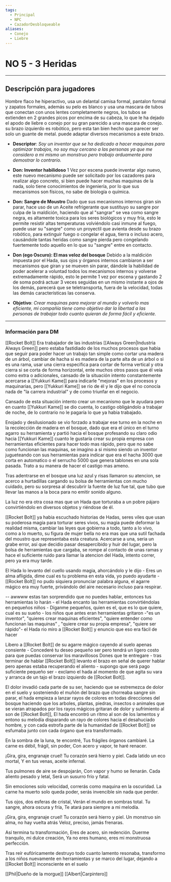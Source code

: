 ```yaml
---
tags:
  - Principal
  - NPC
  - CazadorDesbloqueable
aliases:
  - Conejo
  - Liebre
---
```

# NO 5 - 3 Heridas
___
## Descripción para jugadores
Hombre flaco he hiperactivo, usa un delantal camisa formal, pantalon formal y zapatos formales, además su pelo es blanco y usa una mascara de tubos que conectan con unos lentes completamente negros, los tubos se extienden en 2 grandes picos por encima de su cabeza, lo que le ha dejado el apodo de liebre o conejo por su gran parecido a una mascara de conejo. su brazo izquierdo es robótico, pero esta tan bien hecho que parecer ser solo un guante de metal. puede adaptar diversos mecanismos a este brazo.

- **Descriptor**: *Soy un inventor que se ha dedicado a hacer maquinas para optimizar trabajos, no soy muy cercano a las personas ya que me considero a mi mismo un monstruo pero trabajo arduamente para demostrar lo contrario.*

- **Don: Inventor habilidoso** 1 Vez por escena puede inventar algo nuevo, este nuevo mecanismo puede ser solicitado por los cazadores para realizar algo concreto, si bien puede hacer muchas maquinas de la nada, solo tiene conocimientos de ingeniería, por lo que sus mecanismos son físicos, no sabe de biología o química.

- **Don: Sangre de Moustro** Dado que sus mecanismos internos giran sin parar, hace uso de un Aceite refrigerante que sustituyo su sangre por culpa de la maldición, haciendo que al "sangrar" se vea como sangre negra, es altamente toxica para los seres biológicos y muy fría, esto le permite resistir altas temperaturas volviéndolo casi inmune al fuego, puede usar su "sangre" como un proyectil que avienta desde su brazo robótico, para extinguir fuego o congelar el agua, tierra o incluso acero, causándole tantas heridas como sangre pierda pero congelando fuertemente todo aquello en lo que su "sangre" entre en contacto.

- **Don (ego Oscuro): El mas veloz del bosque** Debido a la maldición impuesta por el Hada, sus ojos y órganos internos cambiaron a ser mecanismos que giran y se mueven sin parar, dándole la habilidad de poder  acelerar a voluntad todos los mecanismos internos y volverse extremadamente rápido, esto le permite 1 vez por escena y gastando 2 de soma podrá actuar 3 veces seguidas en un mismo instante a ojos de los demás, parecerá que se teletransporta, fuera de la velocidad, todas las demás características las conserva.

- **Objetivo**: *Crear maquinas para mejorar al mundo y volverlo mas eficiente, mi compañía tiene como objetivo dar la libertad a las personas de trabajar todo cuanto quieran de forma fácil y eficiente.*
___
### Información para DM
[[Rocket Bolt]] Era trabajador de las industrias [[Always Green|Industria Always Green]] pero estaba fastidiado de los muchos procesos que habia que seguir para poder hacer un trabajo tan simple como cortar una madera de un árbol, cambiar de hacha si es madera de la parte alta de un árbol o si es una rama, usar una cierra especifica para cortar de forma vertical y otra cierra si se corta de forma horizontal, ente muchos otros pasos que él veía como extra o adicionales, cansado de la situación intento constantemente acercarse a [[Yukkuri Kame]] para indicarle "mejoras" en los procesos y maquinarias, pero [[Yukkuri Kame]] se rio de él y le dijo que el no conocía nada de "la carrera industrial" y de como triunfar en el negocio.

Cansado de esta situación intento crear un mecanismo que le ayudara pero en cuanto [[Yukkuri Kame]] se dio cuenta, lo castigo obligándolo a trabajar de noche, de lo contrario no le pagaría lo que ya habia trabajado.

Enojado y desilusionado se vio forzado a trabajar ese turno en la noche en la recolección de madera en el bosque, dado que era el único en el turno agarro su herramienta y partió hacia el bosque profesando su claro odio hacia [[Yukkuri Kame]] cuanto le gustaría crear su propia empresa con herramientas eficientes para hacer todo mas rápido, pero que no sabe como funcionan las maquinas, se imagino a si mismo siendo un inventor jugueteando con sus herramientas para indicar que era el hacha 3000 que corta en automatico o el serrucho 5000 que genera tablones en una sola pasada. Trato a su manera de hacer el castigo mas ameno.

Tras adentrarse en el bosque una luz azul y risas llamaron su atencion, se acerco a hurtadillas cargando su bolsa de herramientas con mucho cuidado, pero su sorpresa al descubrir la fuente de luz fue tal, que tubo que llevar las manos a la boca para no emitir sonido alguno.

La luz no era otra cosa mas que un Hada que torturaba a un pobre pájaro convirtiéndolo en diversos objetos y riéndose de él.

[[Rocket Bolt]] ya habia escuchado historias de Hadas, seres viles que usan su poderosa magia para torturar seres vivos, su magia puede deformar la realidad misma, cambiar las leyes que gobierna a todo, tanto a lo vivo, como a lo muerto, su figura de mujer bella no era mas que una sutil fachada del moustro que representaba esta creatura. Acercarse a una, seria un grabe error, así que decidio pasar desapercibido y huir del lugar, pero la bolsa de herramientas que cargaba, se rompe al contacto de unas ramas y hace el suficiente ruido para llamar la atencion del Hada, intento correr, pero ya era muy tarde.

El Hada lo levanto del cuello usando magia, ahorcándolo y le dijo - Eres un alma afligida, dime cual es tu problema en esta vida, yo puedo ayudarte - [[Rocket Bolt]] no pudo siquiera pronunciar palabra alguna, el agarre mágico era muy fuerte, privándolo del aire necesario incluso para respirar. 

-- awwww estas tan sorprendido que no puedes hablar, entonces tus herramientas lo harán - el Hada encanto las herramientas convirtiéndolas en pequeños niños - Díganme pequeños, quien es el, que es lo que quiere, cual es su sueño - los niños que antes eran herramientas gritaron -"es un inventor", "quieres crear maquinas eficientes", "quiere entender como funcionan las maquinas" , "quiere crear su propia empresa", "quiere ser rápido"- el Hada rio miro a [[Rocket Bolt]] y enuncio que eso era fácil de hacer

Libero a [[Rocket Bolt]] de su agarre mágico cayendo al suelo apenas consiente - Concederé tu deseo pequeño ser pero tendrá un ligero costo para que puedas conservar los maravillosos Dones que te entregare - tras terminar de hablar [[Rocket Bolt]] levanto el brazo en señal de querer hablar pero apenas estaba recuperando el aliento - supongo que será pago suficiente pequeño ser - exclamo el hada al momento de que agita su vara y arranca de un tajo el brazo izquierdo de [[Rocket Bolt]].

El dolor invadió cada parte de su ser, haciendo que se estremezca de dolor en el suelo y sosteniendo el muñón del brazo que chorreaba sangre sin parar, el hada empieza a lanzar rayos de colores en todas direcciones del bosque haciendo que los arboles, plantas, piedras, insectos o animales que se vieran atrapados por los rayos mágicos gritaran de dolor y sufrimiento al son de [[Rocket Bolt]], El hada encontró un ritmo al son de los lamentos y entono su melodía disparando un rayo de colores hacia el desahuciado hombre, y con cada estrofa parte de la humanidad de [[Rocket Bolt]] se esfumaba junto con cada órgano que era transformado.

En la sombra de la luna, te encontré,
Tus frágiles órganos cambiaré.
La carne es débil, frágil, sin poder,
Con acero y vapor, te haré renacer.

¡Gira, gira, engranaje cruel!
Tu corazón será hierro y piel.
Cada latido un eco mortal,
Y en tus venas, aceite infernal.

Tus pulmones de aire se despojarán,
Con vapor y humo se llenarán.
Cada aliento pesado y letal,
Será un susurro frío y fatal.

Sin emociones solo velocidad,
correrás como maquina en la oscuridad.
La carne ha muerto solo queda poder,
serás invencible sin nada que perder.

Tus ojos, dos esferas de cristal,
Verán el mundo en sombras total.
Tu sangre, ahora oscura y fría,
Te atará para siempre a mi melodía.

¡Gira, gira, engranaje cruel!
Tu corazón será hierro y piel.
Un monstruo sin alma, no hay vuelta atrás
Veloz, preciso, jamás frenaras.

Así termina tu transformación,
Eres de acero, sin redención.
Duerme tranquilo, mi dulce creación,
Ya no eres humano, eres mi monstruosa perfección.

Tras reír eufóricamente destruyo todo cuanto lamento resonaba, transformo a los niños nuevamente en herramientas y se marco del lugar, dejando a [[Rocket Bolt]] inconsciente en el suelo

[[Phil|Dueño de la morgue]]
[[Albert|Carpintero]]